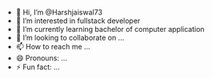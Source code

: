 - 👋 Hi, I’m @Harshjaiswal73
- 👀 I’m interested in fullstack developer
- 🌱 I’m currently learning bachelor of computer application
- 💞️ I’m looking to collaborate on ...
- 📫 How to reach me ...
- 😄 Pronouns: ...
- ⚡ Fun fact: ...

<!---
Harshjaiswal73/Harshjaiswal73 is a ✨ special ✨ repository because its `README.md` (this file) appears on your GitHub profile.
You can click the Preview link to take a look at your changes.
--->
